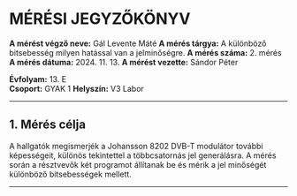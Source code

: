 # MÉRÉSI JEGYZŐKÖNYV

**A mérést végző neve:** Gál Levente Máté
**A mérés tárgya:** A különböző bitsebesség milyen hatással van a jelminőségre. 
**A mérés száma:** 2. mérés  
**A mérés dátuma:** 2024. 11. 13.
**A mérést vezette:** Sándor Péter  

**Évfolyam:** 13. E  
**Csoport:** GYAK 1 
**Helyszín:** V3 Labor  

---

## 1. Mérés célja
A hallgatók megismerjék a Johansson 8202 DVB-T modulátor további képességeit, különös tekintettel a többcsatornás jel generálásra. A mérés során a résztvevők két programot állítanak be és mérik a jel minőségét különböző bitsebességek mellett.

---
